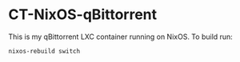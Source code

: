 # CT-NixOS-qBittorrent
This is my qBittorrent LXC container running on NixOS. To build run:
```shell
nixos-rebuild switch
```
